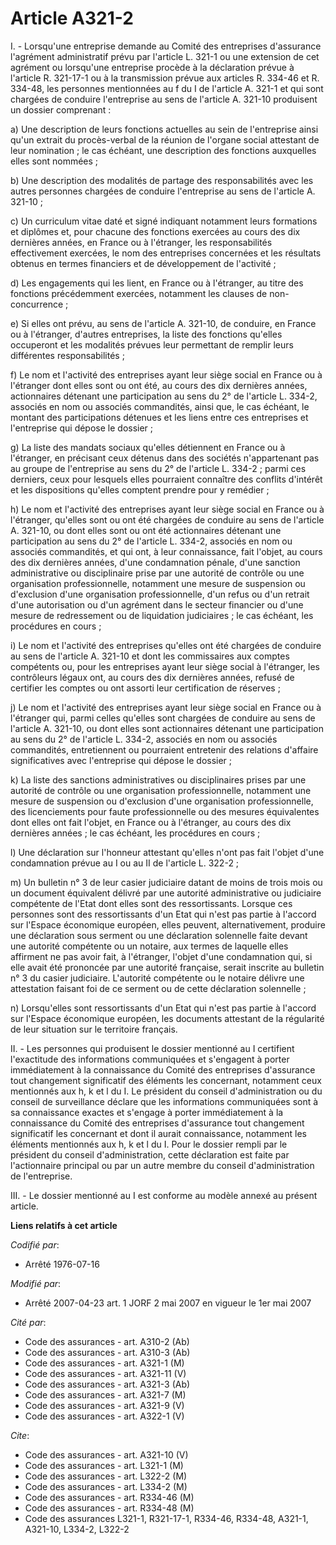 # Article A321-2

I. - Lorsqu'une entreprise demande au Comité des entreprises d'assurance l'agrément administratif prévu par l'article L.
321-1 ou une extension de cet agrément ou lorsqu'une entreprise procède à la déclaration prévue à l'article R. 321-17-1 ou à
la transmission prévue aux articles R. 334-46 et R. 334-48, les personnes mentionnées au f du I de l'article A. 321-1 et qui
sont chargées de conduire l'entreprise au sens de l'article A. 321-10 produisent un dossier comprenant :

a) Une description de leurs fonctions actuelles au sein de l'entreprise ainsi qu'un extrait du procès-verbal de la réunion de
l'organe social attestant de leur nomination ; le cas échéant, une description des fonctions auxquelles elles sont nommées ;

b) Une description des modalités de partage des responsabilités avec les autres personnes chargées de conduire l'entreprise
au sens de l'article A. 321-10 ;

c) Un curriculum vitae daté et signé indiquant notamment leurs formations et diplômes et, pour chacune des fonctions exercées
au cours des dix dernières années, en France ou à l'étranger, les responsabilités effectivement exercées, le nom des
entreprises concernées et les résultats obtenus en termes financiers et de développement de l'activité ;

d) Les engagements qui les lient, en France ou à l'étranger, au titre des fonctions précédemment exercées, notamment les
clauses de non-concurrence ;

e) Si elles ont prévu, au sens de l'article A. 321-10, de conduire, en France ou à l'étranger, d'autres entreprises, la liste
des fonctions qu'elles occuperont et les modalités prévues leur permettant de remplir leurs différentes responsabilités ;

f) Le nom et l'activité des entreprises ayant leur siège social en France ou à l'étranger dont elles sont ou ont été, au
cours des dix dernières années, actionnaires détenant une participation au sens du 2° de l'article L. 334-2, associés en nom
ou associés commandités, ainsi que, le cas échéant, le montant des participations détenues et les liens entre ces entreprises
et l'entreprise qui dépose le dossier ;

g) La liste des mandats sociaux qu'elles détiennent en France ou à l'étranger, en précisant ceux détenus dans des sociétés
n'appartenant pas au groupe de l'entreprise au sens du 2° de l'article L. 334-2 ; parmi ces derniers, ceux pour lesquels
elles pourraient connaître des conflits d'intérêt et les dispositions qu'elles comptent prendre pour y remédier ;

h) Le nom et l'activité des entreprises ayant leur siège social en France ou à l'étranger, qu'elles sont ou ont été chargées
de conduire au sens de l'article A. 321-10, ou dont elles sont ou ont été actionnaires détenant une participation au sens du
2° de l'article L. 334-2, associés en nom ou associés commandités, et qui ont, à leur connaissance, fait l'objet, au cours
des dix dernières années, d'une condamnation pénale, d'une sanction administrative ou disciplinaire prise par une autorité de
contrôle ou une organisation professionnelle, notamment une mesure de suspension ou d'exclusion d'une organisation
professionnelle, d'un refus ou d'un retrait d'une autorisation ou d'un agrément dans le secteur financier ou d'une mesure de
redressement ou de liquidation judiciaires ; le cas échéant, les procédures en cours ;

i) Le nom et l'activité des entreprises qu'elles ont été chargées de conduire au sens de l'article A. 321-10 et dont les
commissaires aux comptes compétents ou, pour les entreprises ayant leur siège social à l'étranger, les contrôleurs légaux
ont, au cours des dix dernières années, refusé de certifier les comptes ou ont assorti leur certification de réserves ;

j) Le nom et l'activité des entreprises ayant leur siège social en France ou à l'étranger qui, parmi celles qu'elles sont
chargées de conduire au sens de l'article A. 321-10, ou dont elles sont actionnaires détenant une participation au sens du 2°
de l'article L. 334-2, associés en nom ou associés commandités, entretiennent ou pourraient entretenir des relations
d'affaire significatives avec l'entreprise qui dépose le dossier ;

k) La liste des sanctions administratives ou disciplinaires prises par une autorité de contrôle ou une organisation
professionnelle, notamment une mesure de suspension ou d'exclusion d'une organisation professionnelle, des licenciements pour
faute professionnelle ou des mesures équivalentes dont elles ont fait l'objet, en France ou à l'étranger, au cours des dix
dernières années ; le cas échéant, les procédures en cours ;

l) Une déclaration sur l'honneur attestant qu'elles n'ont pas fait l'objet d'une condamnation prévue au I ou au II de
l'article L. 322-2 ;

m) Un bulletin n° 3 de leur casier judiciaire datant de moins de trois mois ou un document équivalent délivré par une
autorité administrative ou judiciaire compétente de l'Etat dont elles sont des ressortissants. Lorsque ces personnes sont des
ressortissants d'un Etat qui n'est pas partie à l'accord sur l'Espace économique européen, elles peuvent, alternativement,
produire une déclaration sous serment ou une déclaration solennelle faite devant une autorité compétente ou un notaire, aux
termes de laquelle elles affirment ne pas avoir fait, à l'étranger, l'objet d'une condamnation qui, si elle avait été
prononcée par une autorité française, serait inscrite au bulletin n° 3 du casier judiciaire. L'autorité compétente ou le
notaire délivre une attestation faisant foi de ce serment ou de cette déclaration solennelle ;

n) Lorsqu'elles sont ressortissants d'un Etat qui n'est pas partie à l'accord sur l'Espace économique européen, les documents
attestant de la régularité de leur situation sur le territoire français.

II. - Les personnes qui produisent le dossier mentionné au I certifient l'exactitude des informations communiquées et
s'engagent à porter immédiatement à la connaissance du Comité des entreprises d'assurance tout changement significatif des
éléments les concernant, notamment ceux mentionnés aux h, k et l du I. Le président du conseil d'administration ou du conseil
de surveillance déclare que les informations communiquées sont à sa connaissance exactes et s'engage à porter immédiatement à
la connaissance du Comité des entreprises d'assurance tout changement significatif les concernant et dont il aurait
connaissance, notamment les éléments mentionnés aux h, k et l du I. Pour le dossier rempli par le président du conseil
d'administration, cette déclaration est faite par l'actionnaire principal ou par un autre membre du conseil d'administration
de l'entreprise.

III. - Le dossier mentionné au I est conforme au modèle annexé au présent article.

**Liens relatifs à cet article**

_Codifié par_:

  - Arrêté 1976-07-16

_Modifié par_:

  - Arrêté 2007-04-23 art. 1 JORF 2 mai 2007 en vigueur le 1er mai 2007

_Cité par_:

  - Code des assurances - art. A310-2 (Ab)
  - Code des assurances - art. A310-3 (Ab)
  - Code des assurances - art. A321-1 (M)
  - Code des assurances - art. A321-11 (V)
  - Code des assurances - art. A321-3 (Ab)
  - Code des assurances - art. A321-7 (M)
  - Code des assurances - art. A321-9 (V)
  - Code des assurances - art. A322-1 (V)

_Cite_:

  - Code des assurances - art. A321-10 (V)
  - Code des assurances - art. L321-1 (M)
  - Code des assurances - art. L322-2 (M)
  - Code des assurances - art. L334-2 (M)
  - Code des assurances - art. R334-46 (M)
  - Code des assurances - art. R334-48 (M)
  - Code des assurances L321-1, R321-17-1, R334-46, R334-48, A321-1, A321-10, L334-2, L322-2
